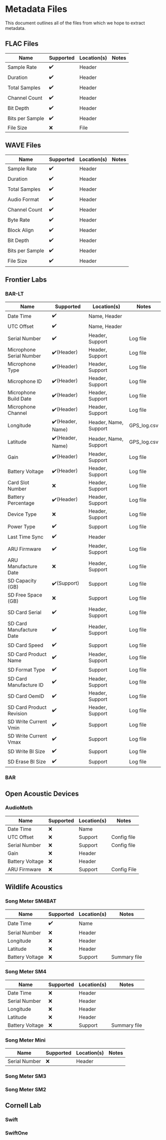 # Metadata Files

This document outlines all of the files from which we hope to extract metadata.


## FLAC Files

| Name            | Supported | Location(s) | Notes |
| --------------- | --------- | ----------- | ----- |
| Sample Rate     | ✔️         | Header      |       |
| Duration        | ✔️         | Header      |       |
| Total Samples   | ✔️         | Header      |       |
| Channel Count   | ✔️         | Header      |       |
| Bit Depth       | ✔️         | Header      |       |
| Bits per Sample | ✔️         | Header      |       |
| File Size       | ❌         | File        |       |

## WAVE Files

| Name                     | Supported | Location(s)  | Notes               |
| ------------------------ | --------- | ------------ | ------------------- |
| Sample Rate              | ✔️        | Header  |                     |
| Duration                 | ✔️        | Header  |                     |
| Total Samples            | ✔️        | Header  |                     |
| Audio Format             | ✔️        | Header  |                     |
| Channel Count            | ✔️        | Header  |                     |
| Byte Rate                | ✔️        | Header  |                     |
| Block Align              | ✔️        | Header  |                     |
| Bit Depth                | ✔️        | Header  |                     |
| Bits per Sample          | ✔️        | Header  |                     |
| File Size                | ✔️        | Header  |                     |


## Frontier Labs

### BAR-LT

| Name                     | Supported | Location(s)     | Notes       |
| ------------------------ | --------- | --------------- | ----------- |
| Date Time                | ✔️         | Name, Header    |             |
| UTC Offset               | ✔️         | Name, Header    |             |
| Serial Number            | ✔️         | Header, Support | Log file    |
| Microphone Serial Number | ✔️(Header) | Header, Support | Log file    |
| Microphone Type          | ✔️(Header) | Header, Support | Log file    |
| Microphone ID            | ✔️(Header) | Header, Support | Log file    |
| Microphone Build Date    | ✔️(Header) | Header, Support | Log file    |
| Microphone Channel       | ✔️(Header) | Header, Support | Log file    |
| Longitude                | ✔️(Header, Name) | Header, Name, Support   | GPS_log.csv |
| Latitude                 | ✔️(Header, Name) | Header, Name, Support   | GPS_log.csv |
| Gain                     | ✔️(Header) | Header, Support | Log file    |
| Battery Voltage          | ✔️(Header) | Header, Support | Log file    |
| Card Slot Number         | ❌         | Header, Support | Log file    |
| Battery Percentage       | ✔️(Header) | Header, Support | Log file    |
| Device Type              | ❌         | Header, Support | Log file    |
| Power Type               | ✔️         | Support         | Log file    |
| Last Time Sync           | ✔️         | Header          |             |
| ARU Firmware             | ✔️         | Header, Support | Log file    |
| ARU Manufacture Date     | ❌         | Header, Support | Log file    |
| SD Capacity (GB)         | ✔️(Support)| Support         | Log file    |
| SD Free Space (GB)       | ❌         | Support         | Log file    |
| SD Card Serial           | ✔️         | Header, Support | Log file    |
| SD Card Manufacture Date | ✔️         | Header, Support | Log file    |
| SD Card Speed            | ✔️         | Support         | Log file    |
| SD Card Product Name     | ✔️         | Header, Support | Log file    |
| SD Format Type           | ✔️         | Support         | Log file    |
| SD Card Manufacture ID   | ✔️         | Header, Support | Log file    |
| SD Card OemID            | ✔️         | Header, Support | Log file    |
| SD Card Product Revision | ✔️         | Header, Support | Log file    |
| SD Write Current Vmin    | ✔️         | Support         | Log file    |
| SD Write Current Vmax    | ✔️         | Support         | Log file    |
| SD Write Bl Size         | ✔️         | Support         | Log file    |
| SD Erase Bl Size         | ✔️         | Support         | Log file    |

### BAR

## Open Acoustic Devices

### AudioMoth

| Name            | Supported | Location(s) | Notes       |
| --------------- | --------- | ----------- | ----------- |
| Date Time       | ❌         | Name        |             |
| UTC Offset      | ❌         | Support     | Config file |
| Serial Number   | ❌         | Support     | Config file |
| Gain            | ❌         | Header      |             |
| Battery Voltage | ❌         | Header      |             |
| ARU Firmware    | ❌         | Support     | Config File |

## Wildlife Acoustics

### Song Meter SM4BAT

| Name            | Supported | Location(s) | Notes        |
| --------------- | --------- | ----------- | ------------ |
| Date Time       | ✔️        | Name        |              |
| Serial Number   | ❌         | Header      |              |
| Longitude       | ❌         | Header      |              |
| Latitude        | ❌         | Header      |              |
| Battery Voltage | ❌         | Support     | Summary file |

### Song Meter SM4

| Name            | Supported | Location(s) | Notes        |
| --------------- | --------- | ----------- | ------------ |
| Date Time       | ❌         | Header      |              |
| Serial Number   | ❌         | Header      |              |
| Longitude       | ❌         | Header      |              |
| Latitude        | ❌         | Header      |              |
| Battery Voltage | ❌         | Support     | Summary file |

### Song Meter Mini

| Name          | Supported | Location(s) | Notes |
| ------------- | --------- | ----------- | ----- |
| Serial Number | ❌         | Header      |       |

### Song Meter SM3

### Song Meter SM2

## Cornell Lab

### Swift

### SwiftOne
